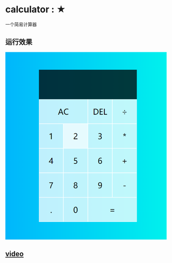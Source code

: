 # calculator : ★
一个简易计算器
## 运行效果
![](./image/1.png)

## [video](https://www.youtube.com/watch?v=j59qQ7YWLxw)